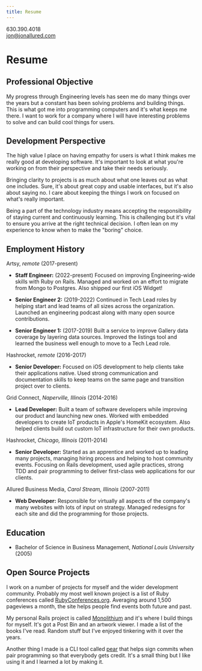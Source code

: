 ```yaml
---
title: Resume
---
```


<div id="contactDetails">
  <p>630.390.4018<br />
    <a href="mailto:jon@jonallured.com">jon@jonallured.com</a>
  </p>
</div>

# Resume

## Professional Objective

My progress through Engineering levels has seen me do many things over the years
but a constant has been solving problems and building things. This is what got
me into programming computers and it's what keeps me there. I want to work for a
company where I will have interesting problems to solve and can build cool
things for users.

## Development Perspective

The high value I place on having empathy for users is what I think makes me
really good at developing software. It's important to look at what you're
working on from their perspective and take their needs seriously.

Bringing clarity to projects is as much about what one leaves out as what one
includes. Sure, it's about great copy and usable interfaces, but it's also about
saying no. I care about keeping the things I work on focused on what's really
important.

Being a part of the technology industry means accepting the responsibility of
staying current and continuously learning. This is challenging but it's vital to
ensure you arrive at the right technical decision. I often lean on my experience
to know when to make the "boring" choice.

## Employment History

Artsy, _remote_ (2017-present)

* __Staff Engineer:__ (2022-present) Focused on improving Engineering-wide
  skills with Ruby on Rails. Managed and worked on an effort to migrate from
  Mongo to Postgres. Also shipped our first iOS Widget!

* __Senior Engineer 2:__ (2019-2022) Continued in Tech Lead roles by helping
  start and lead teams of all sizes across the organization. Launched an
  engineering podcast along with many open source contributions.

* __Senior Engineer 1:__ (2017-2019) Built a service to improve Gallery data
  coverage by layering data sources. Improved the listings tool and learned the
  business well enough to move to a Tech Lead role.

Hashrocket, _remote_ (2016-2017)

* __Senior Developer:__ Focused on iOS development to help clients take their
  applications native. Used strong communication and documentation skills to
  keep teams on the same page and transition project over to clients.

Grid Connect, _Naperville, Illinois_ (2014-2016)

* __Lead Developer:__ Built a team of software developers while improving our
  product and launching new ones. Worked with embedded developers to create IoT
  products in Apple's HomeKit ecosystem. Also helped clients build out custom
  IoT infrastructure for their own products.

Hashrocket, _Chicago, Illinois_ (2011-2014)

* __Senior Developer:__ Started as an apprentice and worked up to leading many
  projects, managing hiring process and helping to host community events.
  Focusing on Rails development, used agile practices, strong TDD and pair
  programming to deliver first-class web applications for our clients.

Allured Business Media, _Carol Stream, Illinois_ (2007-2011)

* __Web Developer:__ Responsible for virtually all aspects of the company's many
  websites with lots of input on strategy. Managed redesigns for each site and
  did the programming for those projects.

## Education

* Bachelor of Science in Business Management, _National Louis University_ (2005)

## Open Source Projects

I work on a number of projects for myself and the wider development community.
Probably my most well known project is a list of Ruby conferences called
[RubyConferences.org][rc]. Averaging around 1,500 pageviews a month, the site
helps people find events both future and past.

My personal Rails project is called [Monolithium][] and it's where I build
things for myself. It's got a Post Bin and an artwork viewer. I made a list of
the books I've read. Random stuff but I've enjoyed tinkering with it over the
years.

Another thing I made is a CLI tool called [pear][] that helps sign commits when
pair programming so that everybody gets credit. It's a small thing but I like
using it and I learned a lot by making it.

[rc]: http://rubyconferences.org
[Monolithium]: https://github.com/jonallured/monolithium
[pear]: https://github.com/jonallured/pear
